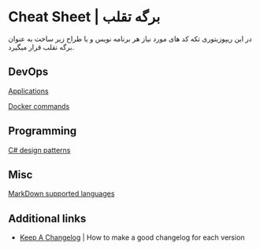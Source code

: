 # Cheat Sheet | برگه تقلب

در این ریپوزیتوری تکه کد های مورد نیاز هر برنامه نویس و یا طراح زیر ساخت به عنوان برگه تقلب قرار میگیرد.

## DevOps

[Applications](apps/README.md)

[Docker commands](docker/commands.md)

## Programming

[C# design patterns](design-patterns/README.md)

## Misc

[MarkDown supported languages](other/markdown.md)

## Additional links

- [Keep A Changelog](https://keepachangelog.com) | How to make a good changelog for each version
